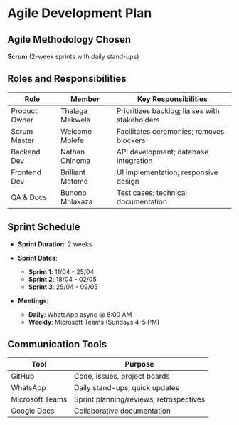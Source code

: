 # Agile Development Plan

## Agile Methodology Chosen  
**Scrum** (2-week sprints with daily stand-ups)

## Roles and Responsibilities

| Role             | Member            | Key Responsibilities                                 |
|------------------|-------------------|------------------------------------------------------|
| Product Owner    | Thalaga Makwela   | Prioritizes backlog; liaises with stakeholders       |
| Scrum Master     | Welcome Molefe    | Facilitates ceremonies; removes blockers             |
| Backend Dev      | Nathan Chinoma    | API development; database integration                |
| Frontend Dev     | Brilliant Matome  | UI implementation; responsive design                 |
| QA & Docs        | Bunono Mhlakaza   | Test cases; technical documentation                  |

## Sprint Schedule

- **Sprint Duration**: 2 weeks

- **Sprint Dates**:
  - **Sprint 1**: 11/04 - 25/04
  - **Sprint 2**: 18/04 - 02/05
  - **Sprint 3**: 25/04 - 09/05

- **Meetings**:
  - **Daily**: WhatsApp async @ 8:00 AM
  - **Weekly**: Microsoft Teams (Sundays 4–5 PM)

## Communication Tools

| Tool               | Purpose                                  |
|--------------------|------------------------------------------|
| GitHub             | Code, issues, project boards             |
| WhatsApp           | Daily stand-ups, quick updates           |
| Microsoft Teams    | Sprint planning/reviews, retrospectives  |
| Google Docs        | Collaborative documentation              |

